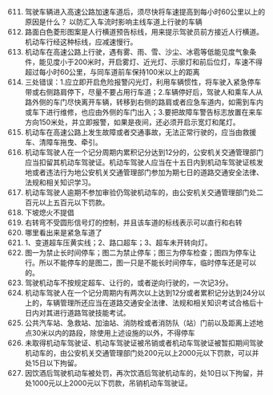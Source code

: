 611. 驾驶车辆进入高速公路加速车道后，须尽快将车速提高到每小时60公里以上的原因是什么？ 以防汇入车流时影响主线车道上行驶的车辆
617. 路面白色菱形图案是人行横道预告标线，用来提示驾驶员前方接近人行横道。机动车行经这种标线，应减速慢行。
618. 机动车在高速公路上行驶，遇有雾、雨、雪、沙尘、冰雹等低能见度气象条件，能见度小于200米时，开启雾灯、近光灯、示廓灯和前后位灯，车速不得超过每小时60公里，与同车道前车保持100米以上的距离
632. 三处错误：1.应立即开启危险报警闪光灯，利用车辆惯性，将车驶入紧急停车带或右侧路肩停下，尽量不要占用行车道；2.车辆停好后，驾驶人和乘车人从路外侧的车门尽快离开车辆，转移到右侧的路肩或者应急车道内，如需到车内或车下进行维修，也应由外侧的车门出入；3.要把故障车警告标志放置在来车方向150米处，并立即报警，如果是夜间，还必须开启示宽灯和尾灯。
635. 机动车在高速公路上发生故障或者交通事故，无法正常行驶的，应当由救援车、清障车拖曳、牵引。
649. 机动车驾驶人在一个记分周期内累积记分达到12分的，公安机关交通管理部门应当扣留其机动车驾驶证。机动车驾驶人应当在十五日内到机动车驾驶证核发地或者违法行为地公安机关交通管理部门参加为期七日的道路交通安全法律、法规和相关知识学习。
654. 机动车驾驶人逾期不参加审验仍驾驶机动车的，由公安机关交通管理部门处二百元以上五百元以下罚款。
667. 下坡熄火不提倡
671. 右转弯不受圆形信号灯的控制，并且该车道的标线表示可以直行和右转
675. 哪里看出来是紧急车道了
678. 1、变道超车压黄实线；2、路口超车；3、超车未开转向灯。
682. 图一为禁止长时间停车；图二为禁止停车；图三为停车检查；图四为停车让行。所以不能停车的是图二，图一只是不能长时间停车，临时停车还是可以的。
683. 驾驶机动车不按规定超车、让行的，或者逆向行驶的，一次记3分。
689. 机动车驾驶人在一个记分周期内有两次以上达到12分或者累积记分达到24分以上的，车辆管理所还应当在道路交通安全法律、法规和相关知识考试合格后十日内对其进行道路驾驶技能考试。
691. 公共汽车站、急救站、加油站、消防栓或者消防队（站）门前以及距离上述地点30米以内的路段，除使用上述设施的以外，不得停车
696. 未取得机动车驾驶证、机动车驾驶证被吊销或者机动车驾驶证被暂扣期间驾驶机动车的，由公安机关交通管理部门处200元以上2000元以下罚款，可以并处15日以下拘留。
697. 因饮酒后驾驶机动车被处罚，再次饮酒后驾驶机动车的，处10日以下拘留，并处1000元以上2000元以下罚款，吊销机动车驾驶证。
